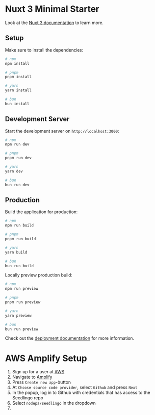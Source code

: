 # Nuxt 3 Minimal Starter

Look at the [Nuxt 3 documentation](https://nuxt.com/docs/getting-started/introduction) to learn more.

## Setup

Make sure to install the dependencies:

```bash
# npm
npm install

# pnpm
pnpm install

# yarn
yarn install

# bun
bun install
```

## Development Server

Start the development server on `http://localhost:3000`:

```bash
# npm
npm run dev

# pnpm
pnpm run dev

# yarn
yarn dev

# bun
bun run dev
```

## Production

Build the application for production:

```bash
# npm
npm run build

# pnpm
pnpm run build

# yarn
yarn build

# bun
bun run build
```

Locally preview production build:

```bash
# npm
npm run preview

# pnpm
pnpm run preview

# yarn
yarn preview

# bun
bun run preview
```

Check out the [deployment documentation](https://nuxt.com/docs/getting-started/deployment) for more information.

# AWS Amplify Setup

1. Sign up for a user at [AWS](https://signin.aws.amazon.com/signup?request_type=register)
2. Navigate to [Amplify](https://console.aws.amazon.com/amplify)
3. Press `Create new app`-button
4. At `Choose source code provider`, select `Github` and press `Next`
5. In the popup, log in to Github with credentials that has access to the Seedlingo repo
6. Select `nodepa/seedlingo` in the dropdown
7. 
